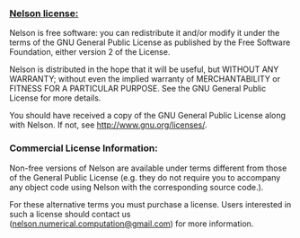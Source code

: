 ### [Nelson license:](GPL2.md)

Nelson is free software: you can redistribute it and/or modify it under the terms of the GNU General Public License as published by the Free Software Foundation, either version 2 of the License. 

Nelson is distributed in the hope that it will be useful, but WITHOUT ANY WARRANTY; without even the implied warranty of MERCHANTABILITY or FITNESS FOR A PARTICULAR PURPOSE. See the GNU General Public License for more details.

You should have received a copy of the GNU General Public License along with Nelson. If not, see <http://www.gnu.org/licenses/>. 

### Commercial License Information:

Non-free versions of Nelson are available under terms different from those of the General Public License (e.g. they do not require you to accompany any object code using Nelson with the corresponding source code.).

For these alternative terms you must purchase a license. Users interested in such a license should contact us ([nelson.numerical.computation@gmail.com](mailto:nelson.numerical.computation@gmail.com)) for more information.
